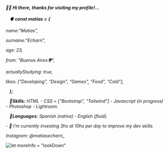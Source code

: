 
#### *👋🏻​ Hi there, thanks for visiting my profile!...*


     ***🫀 const matias =*** ***{***


*name:"Matias",*

*surname:"Echarri",*

*age: 23,*

*from: "Buenos Aires🌍",*

*actuallyStudying: true,*

*likes: ["Developing", "Design", "Games", "Food", "Cold"],*

   ***};***

   ***🌊Skills:*** *HTML - CSS = ["Bootstrap", "Tailwind"] - Javascript  (in progress) - Photoshop - Lightroom.*

   ***🌊Languages:*** *Spanish (native) - English (fluid).*


*- 🔭 I’m currently investing 3hs at 10hs per day to improve my dev skills.* 


*Instagram: @matiasecharri_*

![*let moreInfo = "lookDown"*](https://64.media.tumblr.com/7dfbef26b0388a91922e9727650b51e9/tumblr_ooy2i7l8Du1vefoo6o5_540.gifv)










